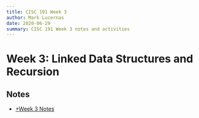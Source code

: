 ```yaml
---
title: CISC 191 Week 3
author: Mark Lucernas
date: 2020-06-29
summary: CISC 191 Week 3 notes and activities
---
```



# Week 3: Linked Data Structures and Recursion

## Notes

  - [+Week 3 Notes](notes/index)

